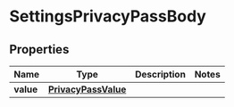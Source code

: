 # SettingsPrivacyPassBody

## Properties
Name | Type | Description | Notes
------------ | ------------- | ------------- | -------------
**value** | [**PrivacyPassValue**](PrivacyPassValue.md) |  | 

